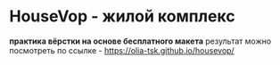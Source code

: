 # HouseVop - жилой комплекс

**практика вёрстки на основе бесплатного макета**
результат можно посмотреть по ссылке - https://olia-tsk.github.io/housevop/
